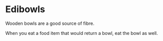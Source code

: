 # Edibowls

Wooden bowls are a good source of fibre.

When you eat a food item that would return a bowl, eat the bowl as well.
